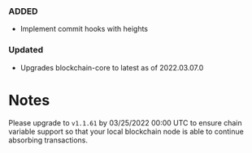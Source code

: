 ### ADDED

- Implement commit hooks with heights

### Updated

- Upgrades blockchain-core to latest as of 2022.03.07.0

# Notes

Please upgrade to `v1.1.61` by 03/25/2022 00:00 UTC to ensure chain variable support so that your local blockchain node is able to continue absorbing transactions.